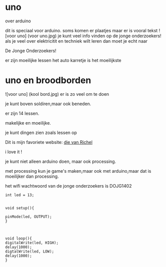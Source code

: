 # uno
over arduino

dit is speciaal voor arduino.
soms komen er plaatjes maar er is vooral tekst
![voor uno] (voor uno.jpg)
je kunt veel info vinden op de jonge onderzoekers!
als je veel over elektricitit en techniek wilt leren dan moet je 
echt naar

De Jonge Onderzoekers!

er zijn moeilijke lessen het auto karretje is het
moeilijkste

# uno en broodborden

![voor uno] (kool bord.jpg)
er is zo veel om te doen

je kunt boven soldiren,maar ook beneden.
 
er zijn 14 lessen.

makelijke en moeilijke.

je kunt dingen zien zoals lessen op

Dit is mijn favoriete website: [die van Richel](http://www.richelbilderbeek.nl)

i love it !

je kunt niet alleen arduino doen, maar ook processing.
 
met processing  kun je game's maken,maar ook met arduino,maar dat is moeilijker dan processing.

het wifi wachtwoord van de jonge onderzoekers is DOJG1402 
```
int led = 13;


void setup(){

pinMode(led, OUTPUT);
}



void loop(){
digitalWrite(led, HIGH);
delay(1000);
digtalWrite(led, LOW);
delay(1000);
}
```
